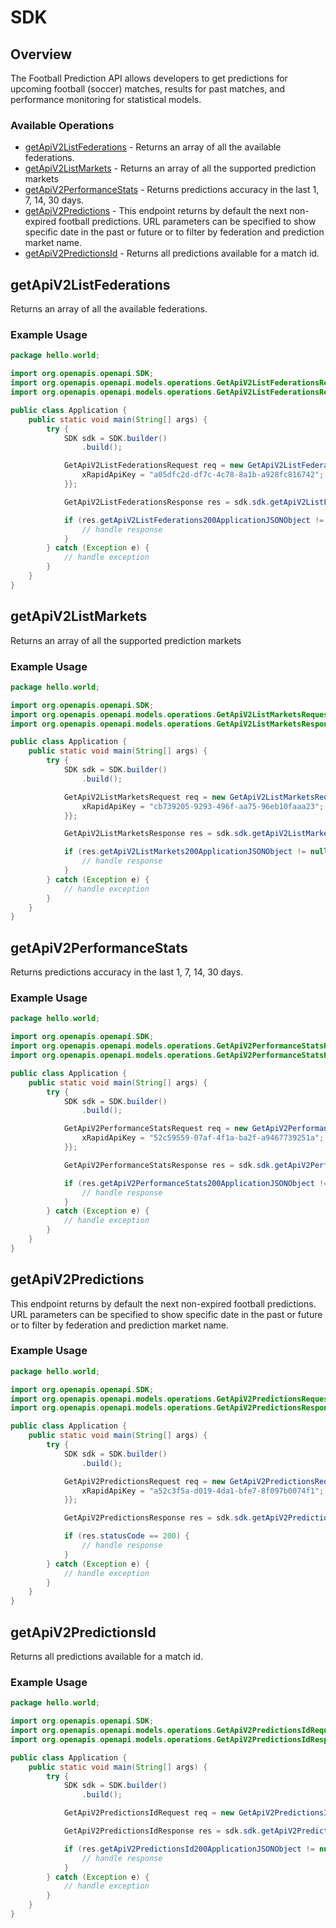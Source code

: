 # SDK

## Overview

The Football Prediction API allows developers to get predictions for upcoming football (soccer) matches, results for past matches, and performance monitoring for statistical models.

### Available Operations

* [getApiV2ListFederations](#getapiv2listfederations) - Returns an array of all the available federations.
* [getApiV2ListMarkets](#getapiv2listmarkets) - Returns an array of all the supported prediction markets
* [getApiV2PerformanceStats](#getapiv2performancestats) - Returns predictions accuracy in the last 1, 7, 14, 30 days.
* [getApiV2Predictions](#getapiv2predictions) - This endpoint returns by default the next non-expired football predictions. URL parameters can be specified to show specific date in the past or future or to filter by federation and prediction market name.
* [getApiV2PredictionsId](#getapiv2predictionsid) - Returns all predictions available for a match id.

## getApiV2ListFederations

Returns an array of all the available federations.

### Example Usage

```java
package hello.world;

import org.openapis.openapi.SDK;
import org.openapis.openapi.models.operations.GetApiV2ListFederationsRequest;
import org.openapis.openapi.models.operations.GetApiV2ListFederationsResponse;

public class Application {
    public static void main(String[] args) {
        try {
            SDK sdk = SDK.builder()
                .build();

            GetApiV2ListFederationsRequest req = new GetApiV2ListFederationsRequest() {{
                xRapidApiKey = "a05dfc2d-df7c-4c78-8a1b-a928fc816742";
            }};            

            GetApiV2ListFederationsResponse res = sdk.sdk.getApiV2ListFederations(req);

            if (res.getApiV2ListFederations200ApplicationJSONObject != null) {
                // handle response
            }
        } catch (Exception e) {
            // handle exception
        }
    }
}
```

## getApiV2ListMarkets

Returns an array of all the supported prediction markets

### Example Usage

```java
package hello.world;

import org.openapis.openapi.SDK;
import org.openapis.openapi.models.operations.GetApiV2ListMarketsRequest;
import org.openapis.openapi.models.operations.GetApiV2ListMarketsResponse;

public class Application {
    public static void main(String[] args) {
        try {
            SDK sdk = SDK.builder()
                .build();

            GetApiV2ListMarketsRequest req = new GetApiV2ListMarketsRequest() {{
                xRapidApiKey = "cb739205-9293-496f-aa75-96eb10faaa23";
            }};            

            GetApiV2ListMarketsResponse res = sdk.sdk.getApiV2ListMarkets(req);

            if (res.getApiV2ListMarkets200ApplicationJSONObject != null) {
                // handle response
            }
        } catch (Exception e) {
            // handle exception
        }
    }
}
```

## getApiV2PerformanceStats

Returns predictions accuracy in the last 1, 7, 14, 30 days.

### Example Usage

```java
package hello.world;

import org.openapis.openapi.SDK;
import org.openapis.openapi.models.operations.GetApiV2PerformanceStatsRequest;
import org.openapis.openapi.models.operations.GetApiV2PerformanceStatsResponse;

public class Application {
    public static void main(String[] args) {
        try {
            SDK sdk = SDK.builder()
                .build();

            GetApiV2PerformanceStatsRequest req = new GetApiV2PerformanceStatsRequest() {{
                xRapidApiKey = "52c59559-07af-4f1a-ba2f-a9467739251a";
            }};            

            GetApiV2PerformanceStatsResponse res = sdk.sdk.getApiV2PerformanceStats(req);

            if (res.getApiV2PerformanceStats200ApplicationJSONObject != null) {
                // handle response
            }
        } catch (Exception e) {
            // handle exception
        }
    }
}
```

## getApiV2Predictions

This endpoint returns by default the next non-expired football predictions. URL parameters can be specified to show specific date in the past or future or to filter by federation and prediction market name.

### Example Usage

```java
package hello.world;

import org.openapis.openapi.SDK;
import org.openapis.openapi.models.operations.GetApiV2PredictionsRequest;
import org.openapis.openapi.models.operations.GetApiV2PredictionsResponse;

public class Application {
    public static void main(String[] args) {
        try {
            SDK sdk = SDK.builder()
                .build();

            GetApiV2PredictionsRequest req = new GetApiV2PredictionsRequest() {{
                xRapidApiKey = "a52c3f5a-d019-4da1-bfe7-8f097b0074f1";
            }};            

            GetApiV2PredictionsResponse res = sdk.sdk.getApiV2Predictions(req);

            if (res.statusCode == 200) {
                // handle response
            }
        } catch (Exception e) {
            // handle exception
        }
    }
}
```

## getApiV2PredictionsId

Returns all predictions available for a match id.

### Example Usage

```java
package hello.world;

import org.openapis.openapi.SDK;
import org.openapis.openapi.models.operations.GetApiV2PredictionsIdRequest;
import org.openapis.openapi.models.operations.GetApiV2PredictionsIdResponse;

public class Application {
    public static void main(String[] args) {
        try {
            SDK sdk = SDK.builder()
                .build();

            GetApiV2PredictionsIdRequest req = new GetApiV2PredictionsIdRequest(359444L);            

            GetApiV2PredictionsIdResponse res = sdk.sdk.getApiV2PredictionsId(req);

            if (res.getApiV2PredictionsId200ApplicationJSONObject != null) {
                // handle response
            }
        } catch (Exception e) {
            // handle exception
        }
    }
}
```

